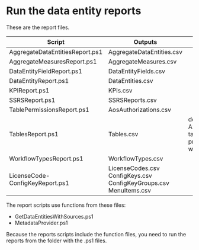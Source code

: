 # Run the data entity reports

These are the report files.

Script | Outputs | Description
---|---|---|
AggregateDataEntitiesReport.ps1 | AggregateDataEntities.csv |
AggregateMeasuresReport.ps1 | AggregateMeasures.csv|
DataEntityFieldReport.ps1 | DataEntityFields.csv |
DataEntityReport.ps1 | DataEntities.csv |
KPIReport.ps1 | KPIs.csv | 
SSRSReport.ps1 | SSRSReports.csv |
TablePermissionsReport.ps1 | AosAuthorizations.csv | 
TablesReport.ps1 | Tables.csv |  dependent on AxDataEntityFieldReport, takes a while to run, but produces status output while it runs.
WorkflowTypesReport.ps1 | WorkflowTypes.csv |
LicenseCode-ConfigKeyReport.ps1 | LicenseCodes.csv<br>ConfigKeys.csv<br>ConfigKeyGroups.csv<br>MenuItems.csv | 

The report scripts use functions from these files:

+ GetDataEntitiesWithSources.ps1
+ MetadataProvider.ps1

Because the reports scripts include the function files, you need to run the reports from the folder with the .ps1 files.

